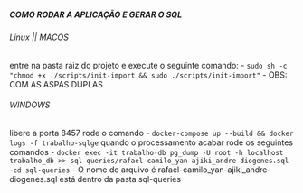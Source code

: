 ##### COMO RODAR A APLICAÇÃO E GERAR O SQL

###### Linux || MACOS
entre na pasta raiz do projeto e execute o seguinte comando:
    - ```sudo sh -c "chmod +x ./scripts/init-import && sudo ./scripts/init-import"```
    - OBS: COM AS ASPAS DUPLAS

###### WINDOWS
libere a porta 8457
rode o comando 
    - ```docker-compose up --build && docker logs -f trabalho-sqlge```
quando o processamento acabar rode os seguintes comandos
    - ```docker exec -it trabalho-db pg_dump -U root -h localhost trabalho_db >> sql-queries/rafael-camilo_yan-ajiki_andre-diogenes.sql```
    -```cd sql-queries```
    - O nome do arquivo é rafael-camilo_yan-ajiki_andre-diogenes.sql está dentro da pasta sql-queries
